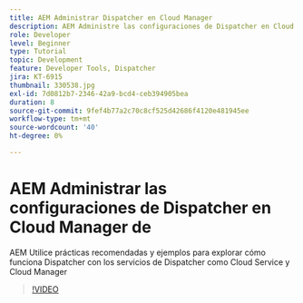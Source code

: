 ```yaml
---
title: AEM Administrar Dispatcher en Cloud Manager
description: AEM Administre las configuraciones de Dispatcher en Cloud Manager de la.
role: Developer
level: Beginner
type: Tutorial
topic: Development
feature: Developer Tools, Dispatcher
jira: KT-6915
thumbnail: 330538.jpg
exl-id: 7d0812b7-2346-42a9-bcd4-ceb394905bea
duration: 8
source-git-commit: 9fef4b77a2c70c8cf525d42686f4120e481945ee
workflow-type: tm+mt
source-wordcount: '40'
ht-degree: 0%

---
```


# AEM Administrar las configuraciones de Dispatcher en Cloud Manager de

AEM Utilice prácticas recomendadas y ejemplos para explorar cómo funciona Dispatcher con los servicios de Dispatcher como Cloud Service y Cloud Manager

>[!VIDEO](https://video.tv.adobe.com/v/330538?quality=12&learn=on)
